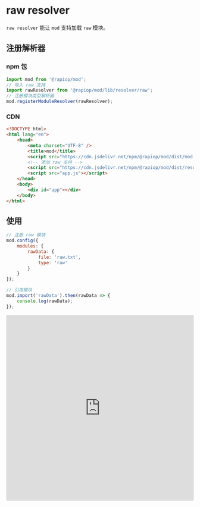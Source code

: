# raw resolver

`raw resolver` 能让 `mod` 支持加载 `raw` 模块。

## 注册解析器

### npm 包

```js
import mod from '@rapiop/mod';
// 导入 raw 支持
import rawResolver from '@rapiop/mod/lib/resolver/raw';
// 注册模块类型解析器
mod.registerModuleResolver(rawResolver);
```

### CDN

```html
<!DOCTYPE html>
<html lang="en">
    <head>
        <meta charset="UTF-8" />
        <title>mod</title>
        <script src="https://cdn.jsdelivr.net/npm/@rapiop/mod/dist/mod.min.js"></script>
        <!-- 添加 raw 支持 -->
        <script src="https://cdn.jsdelivr.net/npm/@rapiop/mod/dist/resolver-raw.min.js"></script>
        <script src="app.js"></script>
    </head>
    <body>
        <div id="app"></div>
    </body>
</html>
```

## 使用

```js
// 注册 raw 模块
mod.config({
    modules: {
        rawData: {
            file: 'raw.txt',
            type: 'raw'
        }
    }
});

// 引用模块
mod.import('rawData').then(rawData => {
    console.log(rawData);
});
```

<iframe src="https://codesandbox.io/embed/mod-resolver-raw-8qh7w?fontsize=14&hidenavigation=1&theme=dark"
    style="width:100%; height:500px; border:0; border-radius: 4px; overflow:hidden;"
    title="mod resolver raw"
    allow="accelerometer; ambient-light-sensor; camera; encrypted-media; geolocation; gyroscope; hid; microphone; midi; payment; usb; vr; xr-spatial-tracking"
    sandbox="allow-forms allow-modals allow-popups allow-presentation allow-same-origin allow-scripts"
></iframe>
